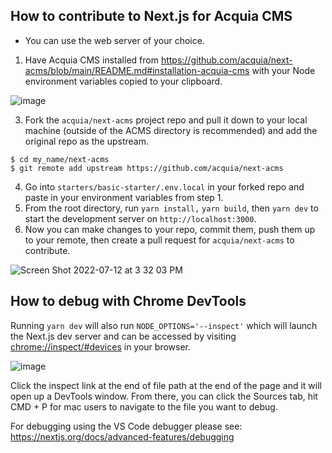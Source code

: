 ## How to contribute to Next.js for Acquia CMS

- You can use the web server of your choice.

1. Have Acquia CMS installed from https://github.com/acquia/next-acms/blob/main/README.md#installation-acquia-cms with your Node environment variables copied to your clipboard.

![image](https://user-images.githubusercontent.com/35243020/178577853-d6e91755-e6e3-4d62-9e56-ef7b7566c2c1.png)

3. Fork the `acquia/next-acms` project repo and pull it down to your local machine (outside of the ACMS directory is recommended) and add the original repo as the upstream.

```
$ cd my_name/next-acms
$ git remote add upstream https://github.com/acquia/next-acms
```

4. Go into `starters/basic-starter/.env.local` in your forked repo and paste in your environment variables from step 1.
5. From the root directory, run `yarn install,` `yarn build`, then `yarn dev` to start the development server on `http://localhost:3000`.
6. Now you can make changes to your repo, commit them, push them up to your remote, then create a pull request for `acquia/next-acms` to contribute.

![Screen Shot 2022-07-12 at 3 32 03 PM](https://user-images.githubusercontent.com/35243020/178578712-72093f45-64d7-4b30-a8f0-442b418ea033.png)

## How to debug with Chrome DevTools

Running `yarn dev` will also run `NODE_OPTIONS='--inspect'` which will launch the Next.js dev server and can be accessed by visiting [chrome://inspect/#devices](url) in your browser.

![image](https://user-images.githubusercontent.com/35243020/178579872-6f30e37f-275e-449b-a798-64c55c7de912.png)

Click the inspect link at the end of file path at the end of the page and it will open up a DevTools window. From there, you can click the Sources tab, hit CMD + P for mac users to navigate to the file you want to debug.

For debugging using the VS Code debugger please see: https://nextjs.org/docs/advanced-features/debugging
